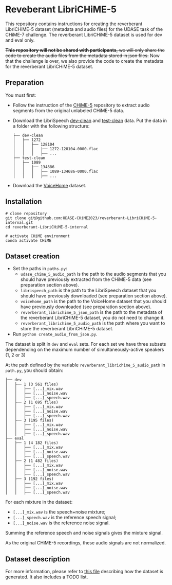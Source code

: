 # Reveberant LibriCHiME-5

This repository contains instructions for creating the reverberant LibriCHiME-5 dataset (metadata and audio files) for the UDASE task of the CHiME-7 challenge. The reverberant LibriCHiME-5 dataset is used for dev and eval only.

~~**This repository will not be shared with participants**, we will only share the code to create the audio files from the metadata stored in json files.~~ Now that the challenge is over, we also provide the code to create the metadata for the reverberant LibriCHiME-5 dataset.

## Preparation

You must first:

 - Follow the instruction of the [CHiME-5](https://github.com/UDASE-CHiME2023/CHiME-5) repository to extract audio segments from the original unlabeled CHiME-5 data. 
    
 - Download the LibriSpeech [dev-clean](https://www.openslr.org/resources/12/dev-clean.tar.gz) and [test-clean](https://www.openslr.org/resources/12/test-clean.tar.gz) data. Put the data in a folder with the following structure:

    ```
    ├── dev-clean
    │   ├── 1272
    │   │   ├── 128104
    │   │   │   ├── 1272-128104-0000.flac
    │   │   │   ├── ...
    ├── test-clean
    │   ├── 1089
    │   │   ├── 134686
    │   │   │   ├── 1089-134686-0000.flac
    │   │   │   ├── ...
    ```

- Download the [VoiceHome](https://zenodo.org/record/1314196) dataset.

## Installation

```
# clone repository
git clone git@github.com:UDASE-CHiME2023/reverberant-LibriCHiME-5-internal.git
cd reverberant-LibriCHiME-5-internal

# activate CHiME environment
conda activate CHiME
```

## Dataset creation

- Set the paths in `paths.py`:
    - `udase_chime_5_audio_path` is the path to the audio segments that you should have previously extracted from the CHiME-5 data (see preparation section above).
    - `librispeech_path` is the path to the LibriSpeech dataset that you should have previously downloaded (see preparation section above).
    - `voicehome_path` is the path to the VoiceHome dataset that you should have previously downloaded (see preparation section above).
    - `reverberant_librichime_5_json_path` is the path to the metadata of the reverberant LibriCHiME-5 dataset, you do not need to change it.
    - `reverberant_librichime_5_audio_path` is the path where you want to store the reverberant LibriCHiME-5 dataset.
- Run `python create_audio_from_json.py`.

The dataset is split in `dev` and `eval` sets. For each set we have three subsets dependending on the maximum number of simultaneously-active speakers (1, 2 or 3)

At the path defined by the variable `reverberant_librichime_5_audio_path` in `path.py`, you should obtain: 

```
├── dev
│   ├── 1 (3 561 files)
│   │   ├── [...]_mix.wav
│   │   ├── [...]_noise.wav
│   │   ├── [...]_speech.wav
│   ├── 2 (1 695 files)
│   │   ├── [...]_mix.wav
│   │   ├── [...]_noise.wav
│   │   ├── [...]_speech.wav
│   ├── 3 (195 files)
│   │   ├── [...]_mix.wav
│   │   ├── [...]_noise.wav
│   │   ├── [...]_speech.wav
├── eval
│   ├── 1 (4 182 files)
│   │   ├── [...]_mix.wav
│   │   ├── [...]_noise.wav
│   │   ├── [...]_speech.wav
│   ├── 2 (1 482 files)
│   │   ├── [...]_mix.wav
│   │   ├── [...]_noise.wav
│   │   ├── [...]_speech.wav
│   ├── 3 (192 files)
│   │   ├── [...]_mix.wav
│   │   ├── [...]_noise.wav
│   │   ├── [...]_speech.wav
```

For each mixture in the dataset:
- `[...]_mix.wav` is the speech+noise mixture;
- `[...]_speech.wav` is the reference speech signal;
- `[...]_noise.wav` is the reference noise signal.

Summing the reference speech and noise signals gives the mixture signal.

As the original CHiME-5 recordings, these audio signals are not normalized.

## Dataset description

For more information, please refer to [this file](data_creation.md) describing how the dataset is generated. It also includes a TODO list.
